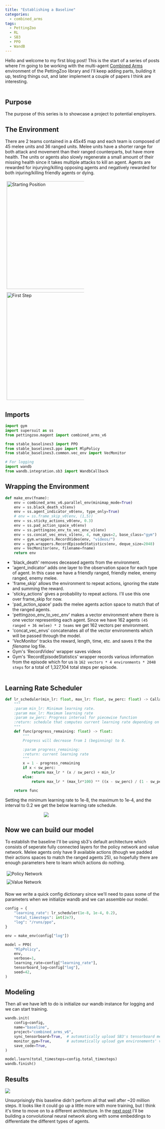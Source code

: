 ```yaml
---
title: "Establishing a Baseline"
categories:
  - combined_arms
tags:
  - PettingZoo
  - RL
  - SB3
  - PPO
  - WandB
---
```


<style>
.center {
  display: block;
  margin-left: auto;
  margin-right: auto;
  width: 50%;
} 
 
.column {
  float: left;
  width: 50%;
  padding: 5px;
}

.row::after {
  content: "";
  clear: both;
  display: table;
}
</style>

Hello and welcome to my first blog post! This is the start of a series of posts where I'm going to be working with the multi-agent [Combined Arms](https://www.pettingzoo.ml/magent/combined_arms) environment of the PettingZoo library and I'll keep adding parts, building it up, testing things out, and later implement a couple of papers I think are interesting.
<br /><br />

## Purpose
The purpose of this series is to showcase a project to potential employers.

## The Environment
There are 2 teams contained in a 45x45 map and each team is composed of 45 melee units and 36 ranged units. Melee units have a shorter range for both attack and movement than their ranged counterparts, but have more health. The units or agents also slowly regenerate a small amount of their missing health since it takes multiple attacks to kill an agent. Agents are rewarded for injurying/killing opposing agents and negatively rewarded for both injuring/killing friendly agents or dying.

<div class="row">
  <div class="column">
    <img src="https://filipinogambino.github.io/ngorichs/assets/images/combined_arms_v6_opening.png" alt="Starting Position" height=350>
  </div>
  <div class="column">
    <img src="https://filipinogambino.github.io/ngorichs/assets/images/combined_arms_v6_one_step.png" alt="First Step" height=350>
  </div>
</div>

## Imports
```python
import gym
import supersuit as ss
from pettingzoo.magent import combined_arms_v6

from stable_baselines3 import PPO
from stable_baselines3.ppo import MlpPolicy
from stable_baselines3.common.vec_env import VecMonitor

# For logging
import wandb
from wandb.integration.sb3 import WandbCallback
```

## Wrapping the Environment

```python
def make_env(fname):
    env = combined_arms_v6.parallel_env(minimap_mode=True)
    env = ss.black_death_v3(env)
    env = ss.agent_indicator_v0(env, type_only=True)
    # env = ss.frame_skip_v0(env, (1,5))
    env = ss.sticky_actions_v0(env, 0.3)
    env = ss.pad_action_space_v0(env)
    env = ss.pettingzoo_env_to_vec_env_v1(env)
    env = ss.concat_vec_envs_v1(env, 4, num_cpus=2, base_class="gym")
    env = gym.wrappers.RecordVideo(env, "videos/")
    env = gym.wrappers.RecordEpisodeStatistics(env, deque_size=2048)
    env = VecMonitor(env, filename=fname)
    return env
```

* 'black_death' removes deceased agents from the environment.
* 'agent_indicator' adds one layer to the observation space for each type of agent. In this case we have a friendly ranged, friendly melee, enemy ranged, enemy melee.
* 'frame_skip' allows the environment to repeat actions, ignoring the state and summing the reward.
* 'sticky_actions' gives a probability to repeat actions. I'll use this one over frame_skip for now.
* 'pad_action_space' pads the melee agents action space to match that of the ranged agents.
* 'pettingzoo_env_to_vec_env' makes a vector environment where there is one vector representing each agent. Since we have 162 agents `(45 ranged + 36 melee) * 2 teams` we get 162 vectors per environment.
* 'concat_vec_envs' concatenates all of the vector environments which will be passed through the model.
* 'VecMonitor' tracks the reward, length, time, etc. and saves it the the *filename* log file. 
* Gym's 'RecordVideo' wrapper saves videos
* Gym's 'RecordEpisodeStatistics' wrapper records various information from the episode which for us is `162 vectors * 4 environments * 2048 steps` for a total of 1,327,104 total steps per episode.
<br /><br />

## Learning Rate Scheduler
```python
def lr_scheduler(min_lr: float, max_lr: float, sw_perc: float) -> Callable:
    """
    :param min_lr: Minimum learning rate.
    :param max_lr: Maximum learning rate
    :param sw_perc: Progress interval for piecewise function
    :return: schedule that computes current learning rate depending on remaining progress
    """
    def func(progress_remaining: float) -> float:
        """
        Progress will decrease from 1 (beginning) to 0.

        :param progress_remaining:
        :return: current learning rate
        """
        x = 1 - progress_remaining
        if x < sw_perc:
            return max_lr * (x / sw_perc) + min_lr
        else:
            return max_lr * (max_lr*100) ** ((x - sw_perc) / (1 - sw_perc))

    return func
```
Setting the minimum learning rate to 1e-8, the maximum to 1e-4, and the interval to 0.2 we get the below learning rate schedule.

<div class="center">
  <img src="https://filipinogambino.github.io/ngorichs/assets/images/lr_schedule_plot.jpg">
</div>

## Now we can build our model

To establish the baseline I'll be using sb3's default architecture which consists of seperate fully connected layers for the policy network and value network. Melee agents only have 9 available actions (though we padded their actions spaces to match the ranged agents 25), so hopefully there are enough parameters here to learn which actions do nothing.
<br />

<div class="row">
  <div class="column">
    <img src="https://filipinogambino.github.io/ngorichs/assets/images/baseline_policy_network.jpg" alt="Policy Network">
  </div>
  <div class="column">
    <img src="https://filipinogambino.github.io/ngorichs/assets/images/baseline_value_network.jpg" alt="Value Network">
  </div>
</div>

<br />
Now we write a quick config dictionary since we'll need to pass some of the parameters when we initialize wandb and we can assemble our model.

```python
config = {
    "learning_rate": lr_scheduler(1e-8, 1e-4, 0.2),
    "total_timesteps": int(2e7),
    "log": "/runs/ppo",
}

env = make_env(config["log"])

model = PPO(
    "MlpPolicy",
    env,
    verbose=1,
    learning_rate=config["learning_rate"],
    tensorboard_log=config["log"],
    seed=42,
)
```

## Modeling

Then all we have left to do is initialize our wandb instance for logging and we can start training.

```python
wandb.init(
    config=config,
    name="baseline",
    project="combined_arms_v6",
    sync_tensorboard=True,  # automatically upload SB3's tensorboard metrics to W&B
    monitor_gym=True,       # automatically upload gym environements' videos
    save_code=True,
)

model.learn(total_timesteps=config.total_timesteps)
wandb.finish()
```
## Results
<p>
    <img src="https://filipinogambino.github.io/ngorichs/assets/images/baseline_wandb.jpg">
</p>

Unsurprisingly this baseline didn't perform all that well after ~20 million steps. It looks like it could go up a little more with more training, but I think it's time to move on to a different architecture. In the [next post](https://filipinogambino.github.io/ngorichs/blog/combined-arms-part-2/) I'll be building a convolutional neural network along with some embeddings to differentiate the different types of agents.
